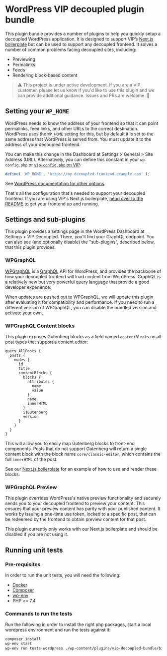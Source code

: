 # WordPress VIP decoupled plugin bundle

This plugin bundle provides a number of plugins to help you quickly setup a decoupled WordPress application. It is designed to support VIP’s [Next.js boilerplate][nextjs-boilerplate] but can be used to support any decoupled frontend. It solves a number of common problems facing decoupled sites, including:

- Previewing
- Permalinks
- Feeds
- Rendering block-based content

> ⚠️ This project is under active development. If you are a VIP customer, please let us know if you'd like to use this plugin and we can provide additional guidance. Issues and PRs are welcome. 💖

## Setting your `WP_HOME`

WordPress needs to know the address of your frontend so that it can point permalinks, feed links, and other URLs to the correct destination. WordPress uses the `WP_HOME` setting for this, but by default it is set to the same address that WordPress is served from. You must update it to the address of your decoupled frontend.

You can make this change in the Dashboard at Settings > General > Site Address (URL). Alternatively, you can define this constant in your `wp-config.php` or [`vip-config.php` on VIP][vip-config]:

```php
define( 'WP_HOME', 'https://my-decoupled-frontend.example.com' );
```

See [WordPress documentation for other options](https://wordpress.org/support/article/changing-the-site-url/#changing-the-site-url).

That's all the configuration that's needed to support your decoupled frontend. If you are using VIP's Next.js boilerplate, [head over to the README][nextjs-boilerplate] to get your frontend up and running.

## Settings and sub-plugins

This plugin provides a settings page in the WordPress Dashboard at Settings > VIP Decoupled. There, you'll find your GraphQL endpoint. You can also see (and optionally disable) the "sub-plugins", described below, that this plugin provides.

### WPGraphQL

[WPGraphQL][wp-graphql] is a [GraphQL][graphql] API for WordPress, and provides the backbone of how your decoupled frontend will load content from WordPress. GraphQL is a relatively new but very powerful query language that provide a good developer experience.

When updates are pushed out to WPGraphQL, we will update this plugin after evaluating it for compatibility and performance. If you need to run a different version of WPGraphQL, you can disable the bundled version and activate your own.

### WPGraphQL Content blocks

This plugin exposes Gutenberg blocks as a field named `contentBlocks` on all post types that support a content editor:

```gql
query AllPosts {
  posts {
    nodes {
      id
      title
      contentBlocks {
        blocks {
          attributes {
            name
            value
          }
          name
          innerHTML
        }
        isGutenberg
        version
      }
    }
  }
}
```

This will allow you to easily map Gutenberg blocks to front-end components. Posts that do not support Gutenberg will return a single content block with the block name `core/classic-editor`, which contains the full `innerHTML` of the post.

See our [Next.js boilerplate][nextjs-boilerplate] for an example of how to use and render these blocks.

### WPGraphQL Preview

This plugin overrides WordPress's native preview functionality and securely sends you to your decoupled frontend to preview your content. This ensures that your preview content has parity with your published content. It works by issuing a one-time use token, locked to a specific post, that can be redeemed by the frontend to obtain preview content for that post.

This plugin currently only works with our Next.js boilerplate and should be disabled if you are not using it. 

## Running unit tests

### Pre-requisites

In order to run the unit tests, you will need the following:

- [Docker](https://www.docker.com/get-started)
- [Composer](https://getcomposer.org/download/)
- [wp-env](https://developer.wordpress.org/block-editor/reference-guides/packages/packages-env/)
- PHP <= 7.4

### Commands to run the tests

Run the following in order to install the right php packages, start a local wordpress environment and run the tests against it:

```sh
composer install
wp-env start
wp-env run tests-wordpress ./wp-content/plugins/vip-decoupled-bundle/bin/run-tests.sh
```

[graphql]: https://graphql.org
[nextjs-boilerplate]: https://github.com/Automattic/vip-go-nextjs-skeleton
[vip-config]: https://docs.wpvip.com/technical-references/vip-codebase/vip-config-directory/
[wp-graphql]: https://wpgraphql.com
